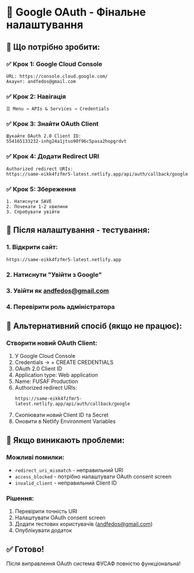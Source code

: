 # 🔧 Google OAuth - Фінальне налаштування

## 📝 Що потрібно зробити:

### ✅ Крок 1: Google Cloud Console
```
URL: https://console.cloud.google.com/
Акаунт: andfedos@gmail.com
```

### ✅ Крок 2: Навігація
```
☰ Menu → APIs & Services → Credentials
```

### ✅ Крок 3: Знайти OAuth Client
```
Шукайте OAuth 2.0 Client ID:
554165133232-inhg24a1jtso90f96c5pasa2hopgrdvt
```

### ✅ Крок 4: Додати Redirect URI
```
Authorized redirect URIs:
https://same-eikk4fzfmr5-latest.netlify.app/api/auth/callback/google
```

### ✅ Крок 5: Збереження
```
1. Натиснути SAVE
2. Почекати 1-2 хвилини
3. Спробувати увійти
```

## 🧪 Після налаштування - тестування:

### 1. Відкрити сайт:
```
https://same-eikk4fzfmr5-latest.netlify.app
```

### 2. Натиснути "Увійти з Google"

### 3. Увійти як andfedos@gmail.com

### 4. Перевірити роль адміністратора

## 🎯 Альтернативний спосіб (якщо не працює):

### Створити новий OAuth Client:
1. У Google Cloud Console
2. Credentials → + CREATE CREDENTIALS
3. OAuth 2.0 Client ID
4. Application type: Web application
5. Name: FUSAF Production
6. Authorized redirect URIs:
   ```
   https://same-eikk4fzfmr5-latest.netlify.app/api/auth/callback/google
   ```
7. Скопіювати новий Client ID та Secret
8. Оновити в Netlify Environment Variables

## 🚨 Якщо виникають проблеми:

### Можливі помилки:
- `redirect_uri_mismatch` - неправильний URI
- `access_blocked` - потрібно налаштувати OAuth consent screen
- `invalid_client` - неправильний Client ID

### Рішення:
1. Перевірити точність URI
2. Налаштувати OAuth consent screen
3. Додати тестових користувачів (andfedos@gmail.com)
4. Опублікувати додаток

## ✅ Готово!
Після виправлення OAuth система ФУСАФ повністю функціональна!
